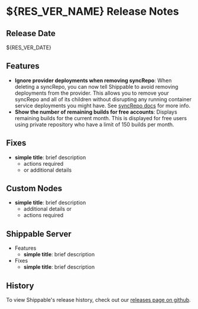 # ${RES_VER_NAME} Release Notes

## Release Date
${RES_VER_DATE}

## Features
  - **Ignore provider deployments when removing syncRepo**: When deleting a syncRepo, you can now tell Shippable to avoid removing deployments from the provider.  This allows you to remove your syncRepo and all of its children without disrupting any running container service deployments you might have. See [syncRepo docs](http://docs.shippable.com/platform/tutorial/workflow/crud-syncrepo/#deleting-a-syncrepo) for more info.
  - **Show the number of remaining builds for free accounts**: Displays remaining builds for the current month. This is displayed for free users using private repository who have a limit of 150 builds per month.


## Fixes
  - **simple title**: brief description
      - actions required
      - or additional details

## Custom Nodes
  - **simple title**: brief description
      - additional details or
      - actions required

## Shippable Server

  - Features
      - **simple title**: brief description
  - Fixes
      - **simple title**: brief description

## History

To view Shippable's release history, check out our [releases page on github](https://github.com/Shippable/admiral/releases).
